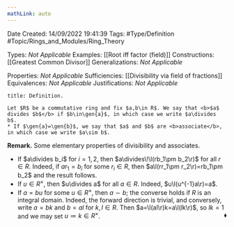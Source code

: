 ```yaml
---
mathLink: auto
---
```


<div class="topSpace"></div>

Date Created: 14/09/2022 19:41:39
Tags: #Type/Definition #Topic/Rings_and_Modules/Ring_Theory

Types: <i>Not Applicable</i>
Examples: [[Root iff factor (field)]]
Constructions: [[Greatest Common Divisor]]
Generalizations: <i>Not Applicable</i>

Properties: <i>Not Applicable</i>
Sufficiencies: [[Divisibility via field of fractions]]
Equivalences: <i>Not Applicable</i>
Justifications: <i>Not Applicable</i>

``` ad-Definition
title: Definition.

Let $R$ be a commutative ring and fix $a,b\in R$. We say that <b>$a$ divides $b$</b> if $b\in\gen{a}$, in which case we write $a\divides b$.
* If $\gen{a}=\gen{b}$, we say that $a$ and $b$ are <b>associate</b>, in which case we write $a\sim b$.

```

<b>Remark.</b> Some elementary properties of divisibility and associates.
* If $a\divides b_i$ for $i=1,2$, then $a\divides\!\l(rb_1\pm b_2\r)$ for all $r\in R$. Indeed, if $ar_1=b_i$ for some $r_i\in R$, then $a\l(rr_1\pm r_2\r)=rb_1\pm b_2$ and the result follows.
* If $u\in R^\times$, then $u\divides a$ for all $a\in R$. Indeed, $u\l(u^{-1}a\r)=a$.
* If $a=bu$ for some $u\in R^\times$, then $a\sim b$; the converse holds if $R$ is an integral domain. Indeed, the forward direction is trivial, and conversely, write $a=bk$ and $b=al$ for $k,l\in R$. Then $a=\l(al\r)k=a\l(lk\r)$, so $lk=1$ and we may set $u\coloneqq k\in R^\times$.<span style="float:right;">$\blacklozenge$</span>
